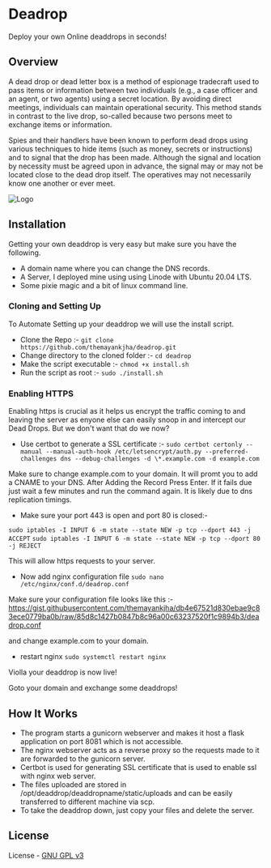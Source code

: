 # Deadrop

Deploy your own Online deaddrops in seconds!

## Overview

A dead drop or dead letter box is a method of espionage tradecraft used to pass items or information between two individuals (e.g., a case officer and an agent, or two agents) using a secret location. By avoiding direct meetings, individuals can maintain operational security. This method stands in contrast to the live drop, so-called because two persons meet to exchange items or information.

Spies and their handlers have been known to perform dead drops using various techniques to hide items (such as money, secrets or instructions) and to signal that the drop has been made. Although the signal and location by necessity must be agreed upon in advance, the signal may or may not be located close to the dead drop itself. The operatives may not necessarily know one another or ever meet.

![Logo](https://raw.githubusercontent.com/themayankjha/deadrop/main/img/logo.png "Logo")

## Installation

Getting your own deaddrop is very easy but make sure you have the following.

- A domain name where you can change the DNS records.
- A Server, I deployed mine using using Linode with Ubuntu 20.04 LTS.
- Some pixie magic and a bit of linux command line.

### Cloning and Setting Up

To Automate Setting up your deaddrop we will use the install script.

- Clone the Repo :- ``` git clone https://github.com/themayankjha/deadrop.git ```
- Change directory to the cloned folder :- ``` cd deadrop ```
- Make the script executable :- ``` chmod +x install.sh ```
- Run the script as root :- ```sudo ./install.sh```

### Enabling HTTPS

Enabling https is crucial as it helps us encrypt the traffic coming to and leaving the server as enyone else can easily snoop in and intercept our Dead Drops.
But we don't want that do we now?

- Use certbot to generate a SSL certificate :-
``` sudo certbot certonly --manual --manual-auth-hook /etc/letsencrypt/auth.py --preferred-challenges dns --debug-challenges -d \*.example.com -d example.com ```

Make sure to change example.com to your domain.
It will promt you to add a CNAME to your DNS. After Adding the Record Press Enter.
If it fails due just wait a few minutes and run the command again. It is likely due to dns replication timings.

- Make sure your port 443 is open and port 80 is closed:-

```sudo iptables -I INPUT 6 -m state --state NEW -p tcp --dport 443 -j ACCEPT```
```sudo iptables -I INPUT 6 -m state --state NEW -p tcp --dport 80 -j REJECT```

This will allow https requests to your server.

- Now add nginx configuration file ``` sudo nano /etc/nginx/conf.d/deadrop.conf ```

Make sure your configuration file looks like this :- <https://gist.githubusercontent.com/themayankjha/db4e67521d830ebae9c83ece0779ba0b/raw/85d8c1427b0847b8c96a00c63237520f1c9894b3/deadrop.conf>

and change example.com to your domain.

- restart nginx ``` sudo systemctl restart nginx ```

Violla your deaddrop is now live!

Goto your domain and exchange some deaddrops!

## How It Works

- The program starts a gunicorn webserver and makes it host a flask application on port 8081 which is not accessible.
- The nginx webserver acts as a reverse proxy so the requests made to it are forwarded to the gunicorn server.
- Certbot is used for generating SSL certificate that is used to enable ssl with nginx web server.
- The files uploaded are stored in /opt/deaddrop/deaddropname/static/uploads and can be easily transferred to different machine via scp.
- To take the deaddrop down, just copy your files and delete the server.

## License

License - [GNU GPL v3](LICENSE)
